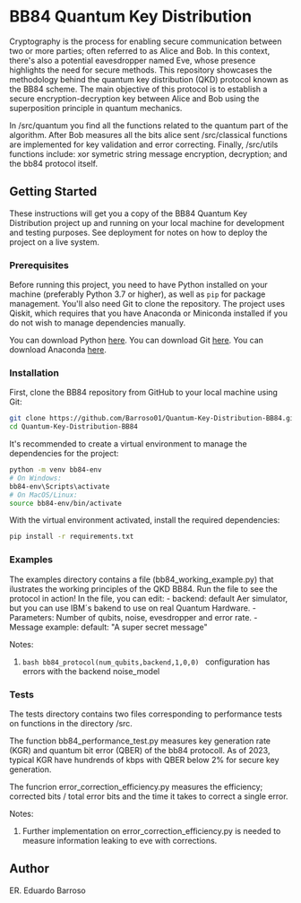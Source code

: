 # BB84 Quantum Key Distribution

Cryptography is the process for enabling secure communication between two or more parties; often referred to as Alice and Bob. In this context, there's also a potential eavesdropper named Eve, whose presence highlights the need for secure methods. This repository showcases the methodology behind the quantum key distribution (QKD) protocol known as the BB84 scheme. The main objective of this protocol is to establish a secure encryption-decryption key between Alice and Bob using the superposition principle in quantum mechanics. 

In /src/quantum you find all the functions related to the quantum part of the algorithm. After Bob measures all the bits alice sent /src/classical functions are implemented for key validation and error correcting. Finally, /src/utils functions include: xor symetric string message encryption, decryption; and the bb84 protocol itself. 

## Getting Started

These instructions will get you a copy of the BB84 Quantum Key Distribution project up and running on your local machine for development and testing purposes. See deployment for notes on how to deploy the project on a live system.

### Prerequisites

Before running this project, you need to have Python installed on your machine (preferably Python 3.7 or higher), as well as `pip` for package management. You'll also need Git to clone the repository. The project uses Qiskit, which requires that you have Anaconda or Miniconda installed if you do not wish to manage dependencies manually.

You can download Python [here](https://www.python.org/downloads/).
You can download Git [here](https://git-scm.com/downloads).
You can download Anaconda [here](https://www.anaconda.com/products/individual).

### Installation

First, clone the BB84 repository from GitHub to your local machine using Git:

```bash
git clone https://github.com/Barroso01/Quantum-Key-Distribution-BB84.git
cd Quantum-Key-Distribution-BB84
``` 
It's recommended to create a virtual environment to manage the dependencies for the project:

```bash
python -m venv bb84-env
# On Windows:
bb84-env\Scripts\activate
# On MacOS/Linux:
source bb84-env/bin/activate
```
With the virtual environment activated, install the required dependencies:
```bash
pip install -r requirements.txt
``` 

### Examples

The examples directory contains a file (bb84_working_example.py) that ilustrates the working principles of the QKD BB84. Run the file to see the protocol in action! In the file, you can edit:
    - backend: default Aer simulator, but you can use IBM´s bakend to use on real Quantum Hardware.
    - Parameters: Number of qubits, noise, evesdropper and error rate.
    - Message example: default: "A super secret message"

Notes:
1. ```bash bb84_protocol(num_qubits,backend,1,0,0) ```  configuration has errors with the backend noise_model


### Tests 

The tests directory contains two files corresponding to performance tests on functions in the directory /src.

The function bb84_performance_test.py measures key generation rate (KGR) and quantum bit error (QBER) of the bb84 protocoll. As of 2023, typical KGR have hundrends of kbps with QBER below 2% for secure key generation.

The funcrion error_correction_efficiency.py measures the efficiency; corrected bits / total error bits and the time it takes to correct a single error. 

Notes: 
1. Further implementation on error_correction_efficiency.py is needed to measure information leaking to eve with corrections. 

## Author
ER. Eduardo Barroso 




